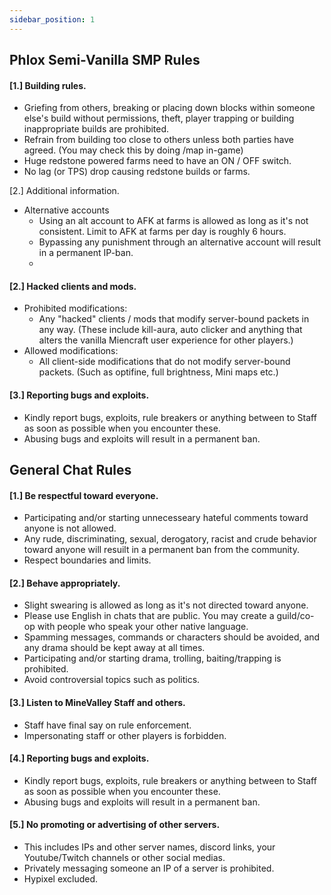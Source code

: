 ```yaml
---
sidebar_position: 1
---
```

## Phlox Semi-Vanilla SMP Rules
#### [1.] Building rules.
- Griefing from others, breaking or placing down blocks within someone else's build without permissions, theft, player trapping or building inappropriate builds are prohibited.
- Refrain from building too close to others unless both parties have agreed. (You may check this by doing /map in-game)
- Huge redstone powered farms need to have an ON / OFF switch.
- No lag (or TPS) drop causing redstone builds or farms.

[2.] Additional information.
- Alternative accounts
	- Using an alt account to AFK at farms is allowed as long as it's not consistent. Limit to AFK at farms per day is roughly 6 hours.
	- Bypassing any punishment through an alternative account will result in a permanent IP-ban.
	- 

#### [2.] Hacked clients and mods.
- Prohibited modifications:
	- Any "hacked" clients / mods that modify server-bound packets in any way. (These include kill-aura, auto clicker and anything that alters the vanilla Miencraft user experience for other players.)
- Allowed modifications:
	- All client-side modifications that do not modify server-bound packets. (Such as optifine, full brightness, Mini maps etc.)

#### [3.] Reporting bugs and exploits.
- Kindly report bugs, exploits, rule breakers or anything between to Staff as soon as possible when you encounter these.
- Abusing bugs and exploits will result in a permanent ban.


## General Chat Rules
#### [1.] Be respectful toward everyone.
- Participating and/or starting unnecesseary hateful comments toward anyone is not allowed.
- Any rude, discriminating, sexual, derogatory, racist and crude behavior toward anyone will resuilt in a permanent ban from the community.
- Respect boundaries and limits.

#### [2.] Behave appropriately.
- Slight swearing is allowed as long as it's not directed toward anyone.
- Please use English in chats that are public. You may create a guild/co-op with people who speak your other native language.
- Spamming messages, commands or characters should be avoided, and any drama should be kept away at all times.
- Participating and/or starting drama, trolling, baiting/trapping is prohibited.
- Avoid controversial topics such as politics.

#### [3.] Listen to MineValley Staff and others.
- Staff have final say on rule enforcement.
- Impersonating staff or other players is forbidden.

#### [4.] Reporting bugs and exploits.
- Kindly report bugs, exploits, rule breakers or anything between to Staff as soon as possible when you encounter these.
- Abusing bugs and exploits will result in a permanent ban.

#### [5.] No promoting or advertising of other servers.
- This includes IPs and other server names, discord links, your Youtube/Twitch channels or other social medias.
- Privately messaging someone an IP of a server is prohibited.
- Hypixel excluded.

